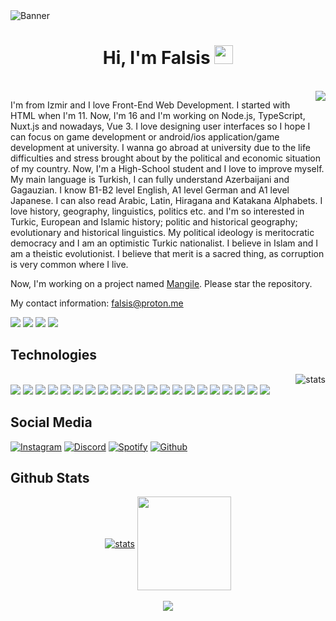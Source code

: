 <img src="https://cdn.discordapp.com/attachments/775822548519616562/989798953107210300/20220624_104706.png" alt="Banner" align="center">
<div class="Introduction" align="center"> 
<h1>Hi, I'm Falsis <img src="https://raw.githubusercontent.com/barbecue/barbecue/master/media/wave.gif" height="30" weight="30"></h1><br>
</div>
<a href="https://falsisdev.ga"><img align="right" src="https://lanyard-profile-readme.vercel.app/api/539843855567028227"></a>
<div class="about-me" align="left">

I'm from Izmir and I love Front-End Web Development.
I started with HTML when I'm 11.
Now, I'm 16 and I'm working on Node.js, TypeScript, Nuxt.js and nowadays, Vue 3.
I love designing user interfaces so I hope I can focus on game development or android/ios application/game development at university.
I wanna go abroad at university due to the life difficulties and stress brought about by the political and economic situation of my country.
Now, I'm a High-School student and I love to improve myself.
My main language is Turkish, I can fully understand Azerbaijani and Gagauzian. I know B1-B2 level English, A1 level German and A1 level Japanese. I can also read Arabic, Latin, Hiragana and Katakana Alphabets.
I love history, geography, linguistics, politics etc. and I'm so interested in Turkic, European and Islamic history; politic and historical geography; evolutionary and historical linguistics.
My political ideology is meritocratic democracy and I am an optimistic Turkic nationalist. I believe in Islam and I am a theistic evolutionist.
I believe that merit is a sacred thing, as corruption is very common where I live.

Now, I'm working on a project named [Mangile](https://github.com/falsisdev/mangile). Please star the repository.
 
My contact information: [falsis@proton.me](mailto:falsis@proton.me)
 
<a href="https://falsis.ga"><img src="https://img.shields.io/badge/os-Windows%2011-slateblue"></a> <a href="https://discord.com/users/539843855567028227"><img src="https://img.shields.io/badge/Falsis%230002-5865F2?style=flat&logo=discord&logoColor=white"></a> <a href="https://falsis.ga"><img src="https://img.shields.io/badge/Website-D14836?&color=57F287"></a> <a href="https://github.com/falsisdev"><img src="https://komarev.com/ghpvc/?username=falsisdev"></a>
</div>
<h2> Technologies </h2> 
<img align="right" src="https://github-readme-stats.vercel.app/api/top-langs/?username=falsisdev&theme=vue-dark&layout=compact" alt="stats"/>
<div class="technologies" align="left"><br>
<a href="https://en.wikipedia.org/wiki/HTML5"><img src="https://img.shields.io/badge/HTML-323330?style=for-the-badge&logo=html5"></a> <!----> <a href="https://en.wikipedia.org/wiki/CSS"><img src="https://img.shields.io/badge/CSS-323330?style=for-the-badge&logo=css3&logoColor=2965f1"></a> <!----> <a href="https://tailwindcss.com/"><img src="https://img.shields.io/badge/TailwindCSS-323330?style=for-the-badge&logo=tailwindcss"></a> <!----> <a href="https://javascript.info/"><img src="https://img.shields.io/badge/JavaScript-323330?style=for-the-badge&logo=javascript"></a> <!----> <a href="https://nodejs.org/en/"><img src="https://img.shields.io/badge/Nodejs-323330?style=for-the-badge&logo=node.js"></a> <!----> <a href="https://www.npmjs.com/"><img src="https://img.shields.io/badge/NPM-323330?style=for-the-badge&logo=npm"></a> <!----> <a href="https://yarnpkg.com/"><img src="https://img.shields.io/badge/Yarn-323330?style=for-the-badge&logo=yarn"></a> <!----> <a href="https://www.typescriptlang.org/"><img src="https://img.shields.io/badge/TypeScript-323330?style=for-the-badge&logo=typescript"></a> <!----> <a href="https://vuejs.org/"><img src="https://img.shields.io/badge/Vuejs-323330?style=for-the-badge&logo=vue.js"></a> <!----> <a href="https://nuxt.com/"><img src="https://img.shields.io/badge/Nuxtjs-323330?style=for-the-badge&logo=nuxt.js"></a> <!----> <a href="https://svelte.dev/"><img src="https://img.shields.io/badge/Svelte-323330?style=for-the-badge&logo=svelte"></a> <!----> <a href="https://expressjs.com/"><img src="https://img.shields.io/badge/Express-323330?style=for-the-badge&logo=express"></a> <!----> <a href="https://go.dev/"><img src="https://img.shields.io/badge/GO-323330?style=for-the-badge&logo=go"></a> <!----> <a href="https://git-scm.com/"><img src="https://img.shields.io/badge/GIT-323330?style=for-the-badge&logo=git"></a> <!----> <a href="https://github.com/"><img src="https://img.shields.io/badge/Github-323330?style=for-the-badge&logo=github"></a> <!----> <a href="discord.com"><img src="https://img.shields.io/badge/Discord-323330?style=for-the-badge&logo=discord"></a> <!----> <a href="https://open.spotify.com/user/315l5ib3a4fd2obidm76lipspxji"><img src="https://img.shields.io/badge/Spotify-323330?style=for-the-badge&logo=spotify"></a> <!----> <a href="https://www.crunchyroll.com/"><img src="https://img.shields.io/badge/Crunchyroll-323330?style=for-the-badge&logo=crunchyroll"></a> <!----> <a href="https://code.visualstudio.com/"><img src="https://img.shields.io/badge/Visual%20Studio%20Code-323330?style=for-the-badge&logo=visualstudiocode&logoColor=blue"></a> <!----> <a href="https://www.mozilla.org/tr/firefox/developer/"><img src="https://img.shields.io/badge/Firefox-323330?style=for-the-badge&logo=firefox"></a> <!----> <a href="https://www.microsoft.com/tr-tr/software-download/windows11"><img src="https://img.shields.io/badge/Windows%2011-323330?style=for-the-badge&logo=windows11&logoColor=blue"></a>
</div>
<div class="social">
 <h2> Social Media </h2> 
 <a href="https://instagram.com/falsisdev"><img src="https://img.shields.io/badge/falsisdev-323330.svg?&style=for-the-badge&logo=instagram&logoColor=white" alt="Instagram"></a> <a href="https://discord.com/users/539843855567028227"><img src="https://img.shields.io/badge/Falsis%20-323330.svg?&style=for-the-badge&logo=discord&logoColor=white" alt="Discord"></a> <a href="https://open.spotify.com/user/315l5ib3a4fd2obidm76lipspxji?si=0dbe8cea814847f9"><img src="https://img.shields.io/badge/Falsis%20-323330.svg?&style=for-the-badge&logo=spotify&logoColor=white" alt="Spotify"></a> <a href="https://github.com/falsisdev"><img src="https://img.shields.io/badge/FalsisDev%20-323330.svg?&style=for-the-badge&logo=github&logoColor=white" alt="Github"></a>
 </div>
 <h2> Github Stats </h2>
<div class="stats" align="center"> 
<a href="https://github.com/falsisdev"><img align="center" src="https://github-readme-stats.vercel.app/api?username=falsisdev&show_icons=true&theme=vue-dark" alt="stats"/></a>
<a href="https://falsis.ga"><img align="center" src="[https://github-readme-streak-stats.herokuapp.com/?user=falsisdev&theme=react](https://github-profile-trophy.vercel.app/?username=falsisdev&theme=onedark&column=7)" width="%100" height="150px"/></a><br><br>
<a href="https://falsis.ga"><img align="center" src="https://github-profile-trophy.vercel.app/?username=falsisdev&theme=discord&column=7&no-frame=true"></a><br><br>
<!--<a href="https://github.com/falsisdev"><img align="center" width="775" src="https://activity-graph.herokuapp.com/graph?username=falsisdev&bg_color=0D1117&color=5BCDEC&line=5BCDEC&point=FFFFFF&hide_border=true"></a>-->
</div>
